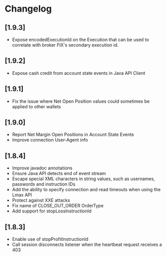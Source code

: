 # Changelog

## [1.9.3]

- Expose encodedExecutionId on the Execution that can be used to correlate with broker FIX's secondary execution id.

## [1.9.2]

- Expose cash credit from account state events in Java API Client

## [1.9.1]

- Fix the issue where Net Open Position values could sometimes be applied to other wallets 

## [1.9.0]

- Report Net Margin Open Positions in Account State Events
- Improve connection User-Agent info

## [1.8.4] 

- Improve javadoc annotations
- Ensure Java API detects end of event stream
- Escape special XML characters in string values, such as usernames, passwords and instruction IDs
- Add the ability to specify connection and read timeouts when using the Lmax API
- Protect against XXE attacks
- Fix name of CLOSE_OUT_ORDER OrderType
- Add support for stopLossInstructionId

## [1.8.3]

- Enable use of stopProfitInstructionId
- Call session disconnects listener when the heartbeat request receives a 403
